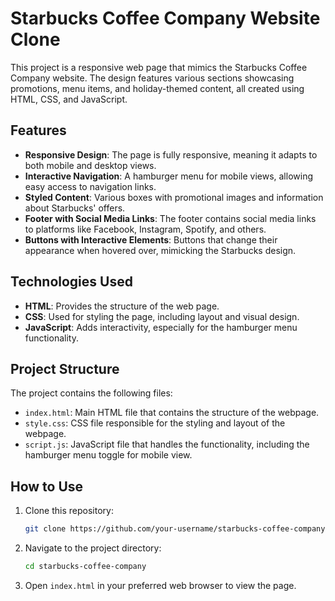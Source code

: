 
# Starbucks Coffee Company Website Clone

This project is a responsive web page that mimics the Starbucks Coffee Company website. The design features various sections showcasing promotions, menu items, and holiday-themed content, all created using HTML, CSS, and JavaScript.

## Features

- **Responsive Design**: The page is fully responsive, meaning it adapts to both mobile and desktop views.
- **Interactive Navigation**: A hamburger menu for mobile views, allowing easy access to navigation links.
- **Styled Content**: Various boxes with promotional images and information about Starbucks' offers.
- **Footer with Social Media Links**: The footer contains social media links to platforms like Facebook, Instagram, Spotify, and others.
- **Buttons with Interactive Elements**: Buttons that change their appearance when hovered over, mimicking the Starbucks design.
  
## Technologies Used

- **HTML**: Provides the structure of the web page.
- **CSS**: Used for styling the page, including layout and visual design.
- **JavaScript**: Adds interactivity, especially for the hamburger menu functionality.

## Project Structure

The project contains the following files:

- `index.html`: Main HTML file that contains the structure of the webpage.
- `style.css`: CSS file responsible for the styling and layout of the webpage.
- `script.js`: JavaScript file that handles the functionality, including the hamburger menu toggle for mobile view.

## How to Use

1. Clone this repository:
    ```bash
    git clone https://github.com/your-username/starbucks-coffee-company.git
    ```

2. Navigate to the project directory:
    ```bash
    cd starbucks-coffee-company
    ```

3. Open `index.html` in your preferred web browser to view the page.


